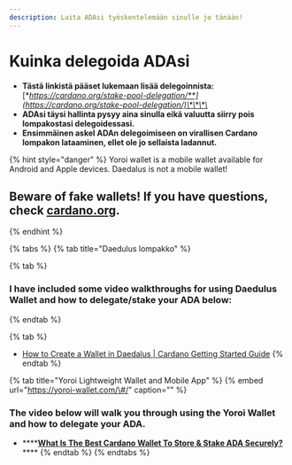 ```yaml
---
description: Laita ADAsi työskentelemään sinulle jo tänään!
---
```


# Kuinka delegoida ADAsi

* **Tästä linkistä pääset lukemaan lisää delegoinnista:**  [**https://cardano.org/stake-pool-delegation/**](https://cardano.org/stake-pool-delegation/)\*\*\*\*
* **ADAsi täysi hallinta pysyy aina sinulla eikä valuutta siirry pois lompakostasi delegoidessasi.**
* **Ensimmäinen askel ADAn delegoimiseen on virallisen Cardano lompakon lataaminen, ellet ole jo sellaista ladannut.**

{% hint style="danger" %}
Yoroi wallet is a mobile wallet available for Android and Apple devices. Daedalus is not a mobile wallet!

## Beware of fake wallets! If you have questions, check [cardano.org](https://cardano.org/stake-pool-delegation#wallets).
{% endhint %}

{% tabs %}
{% tab title="Daedulus lompakko" %}

{% tab %}
### I have included some video walkthroughs for using Daedulus Wallet and how to delegate/stake your ADA below:
{% endtab %}

{% tab %}
* [How to Create a Wallet in Daedalus \| Cardano Getting Started Guide](https://www.youtube.com/watch?v=mVr0bvBouaw)
{% endtab %}

{% tab title="Yoroi Lightweight Wallet and Mobile App" %}
{% embed url="https://yoroi-wallet.com/\#/" caption="" %}

### The video below will walk you through using the Yoroi Wallet and how to delegate your ADA.

* \*\*\*\*[**What Is The Best Cardano Wallet To Store & Stake ADA Securely?**](https://youtu.be/3ypcYjjJNns?t=330)\*\*\*\*
{% endtab %}
{% endtabs %}

